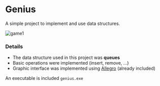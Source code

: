 # Genius

A simple project to implement and use data structures.

![game1](https://i.imgur.com/SVzb9VB.png)

### Details

  - The data structure used in this project was **queues**
  - Basic operations were implemented (insert, remove, ...)
  - Graphic interface was implemented using [Allegro](https://liballeg.org/download.html) (already included)
  
An executable is included ```genius.exe```
